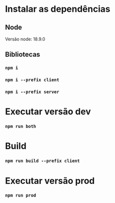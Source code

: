 # Instalar as dependências

## Node

Versão node: 18.9.0

## Bibliotecas

### `npm i`

### `npm i --prefix client`

### `npm i --prefix server`

# Executar versão dev

### `npm run both`

# Build

### `npm run build --prefix client`

# Executar versão prod

### `npm run prod`
